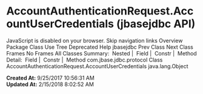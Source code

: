 # AccountAuthenticationRequest.AccountUserCredentials (jbasejdbc   API)

JavaScript is disabled on your browser. Skip navigation links Overview Package Class Use Tree Deprecated Help jbasejdbc Prev Class Next Class Frames No Frames All Classes Summary:  Nested |  Field |  Constr |  Method Detail:  Field |  Constr |  Method com.jbase.jdbc.protocol Class AccountAuthenticationRequest.AccountUserCredentials java.lang.Object   

**Created At:** 9/25/2017 10:56:31 AM  
**Updated At:** 2/15/2018 8:02:52 AM  

